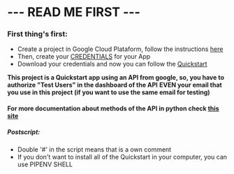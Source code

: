 # --- READ ME FIRST ---

### First thing's first:

-   Create a project in Google Cloud Plataform, follow the instructions [here](https://developers.google.com/workspace/guides/create-project)
-   Then, create your [CREDENTIALS](https://developers.google.com/workspace/guides/create-credentials) for your App
-   Download your credentials and now you can follow the [Quickstart](https://developers.google.com/calendar/quickstart/python)

**This project is a Quickstart app using an API from google, so, you have to authorize "Test Users" in the dashboard of the API**
**EVEN your email that you use in this project (if you want to use the same email for testing)**

#### For more documentation about methods of the API in python check [this site](https://developers.google.com/resources/api-libraries/documentation/calendar/v3/python/latest/index.html)

##### Postscript:

-   Double '#' in the script means that is a own comment
-   If you don't want to install all of the Quickstart in your computer, you can use PIPENV SHELL
